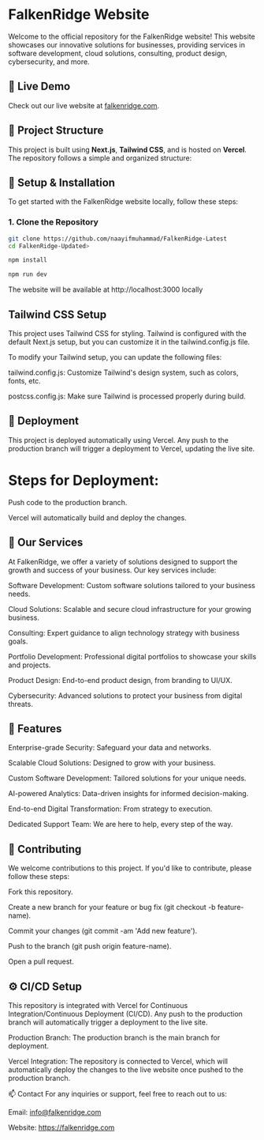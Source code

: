 # FalkenRidge Website

Welcome to the official repository for the FalkenRidge website! This website showcases our innovative solutions for businesses, providing services in software development, cloud solutions, consulting, product design, cybersecurity, and more.

## 🚀 Live Demo

Check out our live website at [falkenridge.com](https://falkenridge.com).

## 📁 Project Structure

This project is built using **Next.js**, **Tailwind CSS**, and is hosted on **Vercel**. The repository follows a simple and organized structure:

## 🔧 Setup & Installation

To get started with the FalkenRidge website locally, follow these steps:

### 1. Clone the Repository

```bash
git clone https://github.com/naayifmuhammad/FalkenRidge-Latest
cd FalkenRidge-Updated>

npm install

npm run dev
```

The website will be available at http://localhost:3000 locally

## Tailwind CSS Setup

This project uses Tailwind CSS for styling. Tailwind is configured with the default Next.js setup, but you can customize it in the tailwind.config.js file.

To modify your Tailwind setup, you can update the following files:

tailwind.config.js: Customize Tailwind's design system, such as colors, fonts, etc.

postcss.config.js: Make sure Tailwind is processed properly during build.

## 🚀 Deployment

This project is deployed automatically using Vercel. Any push to the production branch will trigger a deployment to Vercel, updating the live site.

# Steps for Deployment:

Push code to the production branch.

Vercel will automatically build and deploy the changes.

## 💼 Our Services

At FalkenRidge, we offer a variety of solutions designed to support the growth and success of your business. Our key services include:

Software Development: Custom software solutions tailored to your business needs.

Cloud Solutions: Scalable and secure cloud infrastructure for your growing business.

Consulting: Expert guidance to align technology strategy with business goals.

Portfolio Development: Professional digital portfolios to showcase your skills and projects.

Product Design: End-to-end product design, from branding to UI/UX.

Cybersecurity: Advanced solutions to protect your business from digital threats.

## 🌟 Features
Enterprise-grade Security: Safeguard your data and networks.

Scalable Cloud Solutions: Designed to grow with your business.

Custom Software Development: Tailored solutions for your unique needs.

AI-powered Analytics: Data-driven insights for informed decision-making.

End-to-end Digital Transformation: From strategy to execution.

Dedicated Support Team: We are here to help, every step of the way.

## 📝 Contributing
We welcome contributions to this project. If you'd like to contribute, please follow these steps:

Fork this repository.

Create a new branch for your feature or bug fix (git checkout -b feature-name).

Commit your changes (git commit -am 'Add new feature').

Push to the branch (git push origin feature-name).

Open a pull request.

## ⚙️ CI/CD Setup
This repository is integrated with Vercel for Continuous Integration/Continuous Deployment (CI/CD). Any push to the production branch will automatically trigger a deployment to the live site.

Production Branch: The production branch is the main branch for deployment.

Vercel Integration: The repository is connected to Vercel, which will automatically deploy the changes to the live website once pushed to the production branch.

📫 Contact
For any inquiries or support, feel free to reach out to us:

Email: info@falkenridge.com

Website: https://falkenridge.com


